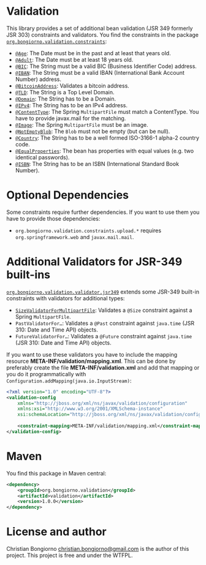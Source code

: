 # Validation
This library provides a set of additional bean validation (JSR 349 formerly JSR 303) constraints and validators.
You find the constraints in the package
[`org.bongiorno.validation.constraints`](http://malkusch.github.io/validation/apidocs/de/malkusch/validation/constraints/package-summary.html):

* [`@Age`](http://malkusch.github.io/validation/apidocs/de/malkusch/validation/constraints/age/Age.html): The Date must be in the past and at least that years old.
* [`@Adult`](http://malkusch.github.io/validation/apidocs/de/malkusch/validation/constraints/age/Adult.html): The Date must be at least 18 years old.
* [`@BIC`](http://malkusch.github.io/validation/apidocs/de/malkusch/validation/constraints/banking/BIC.html): The String must be a valid BIC (Business Identifier Code) address.
* [`@IBAN`](http://malkusch.github.io/validation/apidocs/de/malkusch/validation/constraints/banking/IBAN.html): The String must be a valid IBAN (International Bank Account Number) address.
* [`@BitcoinAddress`](http://malkusch.github.io/validation/apidocs/de/malkusch/validation/constraints/banking/BitcoinAddress.html): Validates a bitcoin address.
* [`@TLD`](http://malkusch.github.io/validation/apidocs/de/malkusch/validation/constraints/net/TLD.html): The String is a Top Level Domain.
* [`@Domain`](http://malkusch.github.io/validation/apidocs/de/malkusch/validation/constraints/net/Domain.html): The String has to be a Domain.
* [`@IPv4`](http://malkusch.github.io/validation/apidocs/de/malkusch/validation/constraints/net/IPv4.html): The String has to be an IPv4 address.
* [`@ContentType`](http://malkusch.github.io/validation/apidocs/de/malkusch/validation/constraints/upload/ContentType.html): The Spring `MultipartFile` must match a ContentType. You have to provide javax.mail for the matching.
* [`@Image`](http://malkusch.github.io/validation/apidocs/de/malkusch/validation/constraints/upload/Image.html): The Spring `MultipartFile` must be an image.
* [`@NotEmptyBlob`](http://malkusch.github.io/validation/apidocs/de/malkusch/validation/constraints/upload/NotEmptyBlob.html): The `Blob` must not be empty (but can be null).
* [`@Country`](http://malkusch.github.io/validation/apidocs/de/malkusch/validation/constraints/Country.html): The String has to be a well formed ISO-3166-1 alpha-2 country code.
* [`@EqualProperties`](http://malkusch.github.io/validation/apidocs/de/malkusch/validation/constraints/EqualProperties.html): The bean has properties with equal values (e.g. two identical passwords).
* [`@ISBN`](http://malkusch.github.io/validation/apidocs/de/malkusch/validation/constraints/ISBN.html): The String has to be an ISBN (International Standard Book Number).

# Optional Dependencies
Some constraints require further dependencies. If you want to use them you
have to provide those dependencies:

* `org.bongiorno.validation.constraints.upload.*` requires `org.springframework.web` and `javax.mail.mail`.

# Additional Validators for JSR-349 built-ins
[`org.bongiorno.validation.validator.jsr349`](http://malkusch.github.io/validation/apidocs/de/malkusch/validation/validator/jsr349/package-summary.html)
extends some JSR-349 built-in constraints with validators for additional types:

* [`SizeValidatorForMultipartFile`](http://malkusch.github.io/validation/apidocs/de/malkusch/validation/validator/jsr349/size/SizeValidatorForMultipartFile.html): Validates a `@Size` constraint against a Spring `MultipartFile`.
* `PastValidatorFor…`: Validates a `@Past` constraint against `java.time` (JSR 310: Date and Time API) objects.
* `FutureValidatorFor…`: Validates a `@Future` constraint against `java.time` (JSR 310: Date and Time API) objects.

If you want to use these validators you have to include the mapping
resource **META-INF/validation/mapping.xml**. This can be done by 
preferably create the file **META-INF/validation.xml**
and add that mapping or you do it programmatically with `Configuration.addMapping(java.io.InputStream)`:
```xml
<?xml version="1.0" encoding="UTF-8"?>
<validation-config
    xmlns="http://jboss.org/xml/ns/javax/validation/configuration"
    xmlns:xsi="http://www.w3.org/2001/XMLSchema-instance"
    xsi:schemaLocation="http://jboss.org/xml/ns/javax/validation/configuration validation-configuration-1.1.xsd">
    
    <constraint-mapping>META-INF/validation/mapping.xml</constraint-mapping>
</validation-config>
```

# Maven
You find this package in Maven central:
```xml
<dependency>
    <groupId>org.bongiorno.validation</groupId>
    <artifactId>validation</artifactId>
    <version>1.0.0</version>
</dependency>
```


# License and author

Christian Bongiorno <christian.bongiorno@gmail.com> is the author of this project. This project is free and under the WTFPL.


